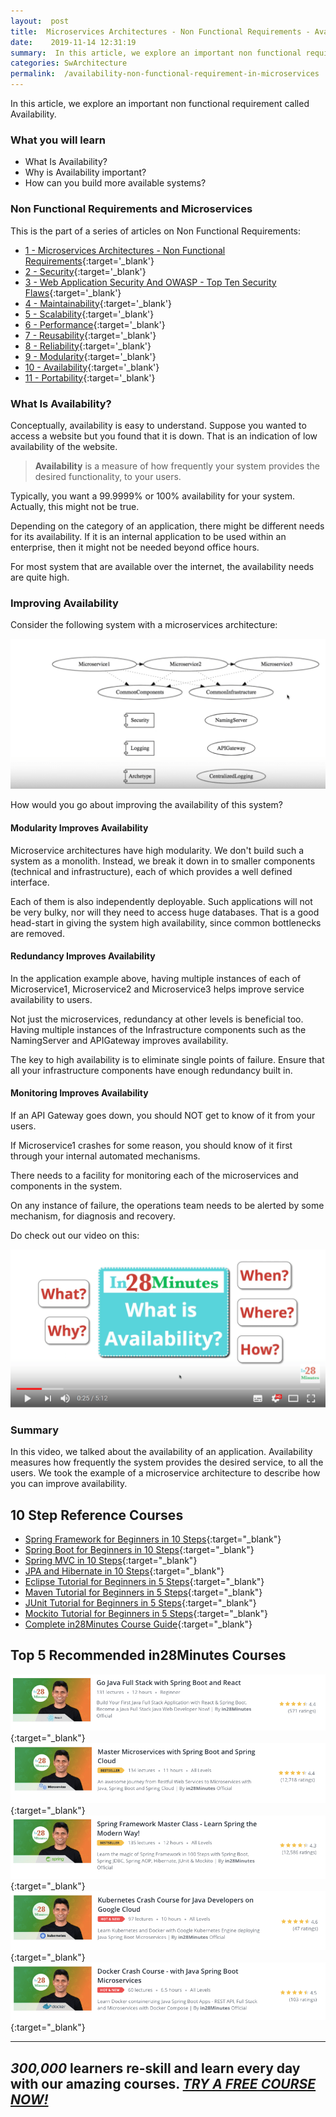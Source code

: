 ```yaml
---
layout:  post
title:  Microservices Architectures - Non Functional Requirements - Availability
date:    2019-11-14 12:31:19
summary:  In this article, we explore an important non functional requirement called Availability. 
categories: SwArchitecture
permalink:  /availability-non-functional-requirement-in-microservices
---
```


In this article, we explore an important non functional requirement called Availability. 

### What you will learn

- What Is Availability?
- Why is Availability important?
- How can you build more available systems?

### Non Functional Requirements and Microservices

This is the part of a series of articles on Non Functional Requirements:

- [1 - Microservices Architectures - Non Functional Requirements](/non-functional-requirements-in-microservices-architectures){:target='_blank'}
- [2 - Security](/non-functional-requirements-in-microservices-introduction-to-Security){:target='_blank'}
- [3 - Web Application Security And OWASP - Top Ten Security Flaws](/web-application-security-owasp-top-ten){:target='_blank'}
- [4 - Maintainability](/non-functional-requirements-in-microservices-introduction-to-Maintainability){:target='_blank'}
- [5 - Scalability](/non-functional-requirements-in-microservices-introduction-to-Scalability){:target='_blank'}
- [6 - Performance](/non-functional-requirements-in-microservices-introduction-to-performance){:target='_blank'}
- [7 - Reusability](/non-functional-requirements-in-microservices-introduction-to-Reusability){:target='_blank'}
- [8 - Reliability](/non-functional-requirements-in-microservices-introduction-to-Reliability){:target='_blank'}
- [9 - Modularity](/modularity-non-functional-requirement-in-microservices){:target='_blank'}
- [10 - Availability](/availability-non-functional-requirement-in-microservices){:target='_blank'}
- [11 - Portability](/non-functional-requirements-in-microservices-introduction-to-portability){:target='_blank'}


### What Is Availability?

Conceptually, availability is easy to understand. Suppose you wanted to access a website but you found that it is down. That is an indication of low availability of the website. 

> **Availability** is a measure of how frequently your system provides the desired functionality, to your users. 

Typically, you want a 99.9999% or 100% availability for your system. Actually, this might not be true. 

Depending on the category of an application, there might be different needs for its availability. If it is an internal application to be used within an enterprise, then it might not be needed beyond office hours.

For most system that are available over the internet, the availability needs are quite high. 

### Improving Availability

Consider the following system with a microservices architecture:

![image info](/images/Capture-047-02.png)

How would you go about improving the availability of this system?

#### Modularity Improves Availability

Microservice architectures have high modularity. We don't build such a system as a monolith. Instead, we break it down in to smaller components (technical and infrastructure), each of which provides a well defined interface. 

Each of them is also independently deployable. Such applications will not be very bulky, nor will they need to access huge databases. That is a good head-start in giving the system high availability, since common bottlenecks are removed.

#### Redundancy Improves Availability

In the application example above, having multiple instances of each of Microservice1, Microservice2 and Microservice3 helps improve service availability to users. 

Not just the microservices, redundancy at other levels is beneficial too. Having multiple instances of the Infrastructure components such as the NamingServer and APIGateway improves availability. 

The key to high availability is to eliminate single points of failure. Ensure that all your infrastructure components have enough redundancy built in.

#### Monitoring Improves Availability

If an API Gateway goes down, you should NOT get to know of it from your users. 

If Microservice1 crashes for some reason, you should know of it first through your internal automated mechanisms. 

There needs to a facility for monitoring each of the microservices and components in the system. 

On any instance of failure, the operations team needs to be alerted by some mechanism, for diagnosis and recovery. 

Do check out our video on this:

[![image info](/images/Capture-047-01.png)](https://www.youtube.com/watch?v=R3j0Z1c-0qY)

### Summary

In this video, we talked about the availability of an application. Availability measures how frequently the system provides the desired service, to all the users. We took the example of a microservice architecture to describe how you can improve availability.

## 10 Step Reference Courses

- [Spring Framework for Beginners in 10 Steps](https://courses.in28minutes.com/p/spring-framework-for-beginners){:target="_blank"}
- [Spring Boot for Beginners in 10 Steps](https://courses.in28minutes.com/p/spring-boot-for-beginners-in-10-steps){:target="_blank"}
- [Spring MVC in 10 Steps](https://www.youtube.com/watch?v=BjNhGaZDr0Y){:target="_blank"}
- [JPA and Hibernate in 10 Steps](https://courses.in28minutes.com/p/jpa-and-hibernate-tutorial-for-beginners-with-spring-boot){:target="_blank"}
- [Eclipse Tutorial for Beginners in 5 Steps](https://courses.in28minutes.com/p/eclipse-tutorial-for-beginners){:target="_blank"}
- [Maven Tutorial for Beginners in 5 Steps](https://courses.in28minutes.com/p/maven-tutorial-for-beginners-in-5-steps){:target="_blank"}
- [JUnit Tutorial for Beginners in 5 Steps](https://courses.in28minutes.com/p/junit-tutorial-for-beginners){:target="_blank"}
- [Mockito Tutorial for Beginners in 5 Steps](https://courses.in28minutes.com/p/mockito-for-beginner-in-5-steps){:target="_blank"}
- [Complete in28Minutes Course Guide](https://courses.in28minutes.com/p/in28minutes-course-guide){:target="_blank"}

## Top 5 Recommended in28Minutes Courses
[![Image](/images/Course-Go-Full-Stack-With-Spring-Boot-and-React.png "Go Full Stack with Spring Boot and React")](https://www.udemy.com/course/full-stack-application-with-spring-boot-and-react/?couponCode=NOVEMBER-2019){:target="_blank"}
[![Image](/images/Course-Master-Microservices-with-Spring-Boot-and-Spring-Cloud.png "Master Microservices with Spring Boot and Spring Cloud")](https://www.udemy.com/course/microservices-with-spring-boot-and-spring-cloud/?couponCode=NOVEMBER-2019){:target="_blank"}
[![Image](/images/Course-Spring-Framework-Master-Class---Beginner-to-Expert.png "Spring Master Class - Beginner to Expert")](https://www.udemy.com/course/spring-tutorial-for-beginners/?couponCode=NOVEMBER-2019){:target="_blank"}
[![Image](/images/Course-KubernetesCrashCourse.png "Kubernetes Crash Course for Java Spring Boot Developers")](https://www.udemy.com/course/kubernetes-crash-course-for-java-developers/?couponCode=NOVEMBER-2019){:target="_blank"}
[![Image](/images/Course-DockerCrashCourseForJavaSpringBootDevelopers.png "Docker Crash Course for Java Spring Boot Developers")](https://www.udemy.com/course/docker-course-with-java-and-spring-boot-for-beginners/?couponCode=NOVEMBER-2019){:target="_blank"}

---
***300,000*** learners re-skill and learn every day with our amazing courses. ***[TRY A FREE COURSE NOW!](https://rebrand.ly/in28minutes-try-free-course)***
---


